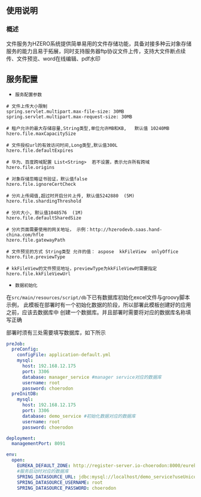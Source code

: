 ## 使用说明

### 概述

文件服务为HZERO系统提供简单易用的文件存储功能，具备对接多种云对象存储服务的能力且易于拓展，同时支持服务器ftp协议文件上传，支持大文件断点续传、文件预览、word在线编辑、pdf水印

## 服务配置 

- `服务配置参数`
```
# 文件上传大小限制
spring.servlet.multipart.max-file-size: 30MB
spring.servlet.multipart.max-request-size: 30MB

# 租户允许的最大存储容量,String类型,单位允许MB和KB,   默认值 10240MB  
hzero.file.maxCapacitySize

# 文件授权url的有效访问时间,Long类型,默认值300L
hzero.file.defaultExpires

# 华为、百度跨域配置 List<String>  若不设置，表示允许所有跨域
hzero.file.origins

# 对象存储忽略证书验证，默认值false
hzero.file.ignoreCertCheck

# 分片上传阈值,超过时开启分片上传, 默认值5242880  (5M)
hzero.file.shardingThreshold

# 分片大小, 默认值1048576  (1M)
hzero.file.defaultSharedSize

# 分片页面需要使用的网关地址， 示例：http://hzerodevb.saas.hand-china.com/hfle
hzero.file.gatewayPath

# 文件预览的方式 String类型 允许的值： aspose  kkFileView  onlyOffice
hzero.file.previewType

# kkFileView的文件预览地址，previewType为kkFileView时需要指定
hzero.file.kkFileViewUrl
```
- `数据初始化`

在`src/main/resources/script/db`下已有数据库初始化excel文件与groovy脚本示例，
此模板在部署时有一个初始化数据的阶段，所以部署此模板创建好的应用之前，应该去数据库中
创建一个数据库。并且部署时需要将对应的数据库名称填写正确


部署时须有三处需要填写数据库，如下所示
```yml
preJob:
  preConfig:
    configFile: application-default.yml
    mysql:
      host: 192.168.12.175
      port: 3306
      database: manager_service #manager service对应的数据库
      username: root
      password: choerodon
  preInitDB:
    mysql:
      host: 192.168.12.175
      port: 3306
      database: demo_service #初始化数据对应的数据库
      username: root
      password: choerodon

deployment:
  managementPort: 8091

env:
  open:
    EUREKA_DEFAULT_ZONE: http://register-server.io-choerodon:8000/eureka/
    #服务启动时对应的数据库
    SPRING_DATASOURCE_URL: jdbc:mysql://localhost/demo_service?useUnicode=true&characterEncoding=utf-8&useSSL=false
    SPRING_DATASOURCE_USERNAME: root
    SPRING_DATASOURCE_PASSWORD: choerodon
```
